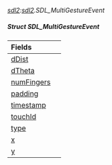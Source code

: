 _[sdl2](../../modules/sdl2/sdl2-module.md):[sdl2](../../modules/sdl2/sdl2-module.md).SDL\_MultiGestureEvent_
##### Struct SDL\_MultiGestureEvent

| Fields | |
|:---|:---|
| [dDist](sdl2-sdl_multigestureevent-ddist.md) |  |
| [dTheta](sdl2-sdl_multigestureevent-dtheta.md) |  |
| [numFingers](sdl2-sdl_multigestureevent-numfingers.md) |  |
| [padding](sdl2-sdl_multigestureevent-padding.md) |  |
| [timestamp](sdl2-sdl_multigestureevent-timestamp.md) |  |
| [touchId](sdl2-sdl_multigestureevent-touchid.md) |  |
| [type](sdl2-sdl_multigestureevent-type.md) |  |
| [x](sdl2-sdl_multigestureevent-x.md) |  |
| [y](sdl2-sdl_multigestureevent-y.md) |  |
